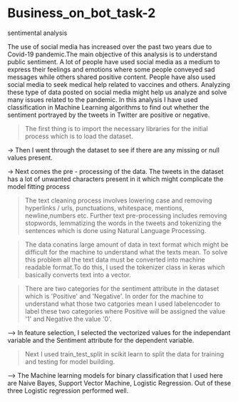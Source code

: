 # Business_on_bot_task-2
sentimental analysis

The use of social media has increased over the past two years due to Covid-19 pandemic.The main objective of this analysis is to understand public sentiment. A lot of people have used social media as a medium to express their feelings and emotions where some people conveyed sad messages while others shared positive content. People have also used social media to seek medical help related to vaccines and others. Analyzing these type of data posted on social media might help us analyze and solve many issues related to the pandemic. In this analysis I have used classification in Machine Learning algorithms to find out whether the sentiment portrayed by the tweets in Twitter are positive or negative.

> The first thing is to import the necessary libraries for the initial process which is to load the dataset.

-> Then I went through the dataset to see if there are any missing or null values present.

-> Next comes the pre - processing of the data. The tweets in the dataset has a lot of unwanted characters present in it which might complicate the model fitting process

>The text cleaning process involves lowering case and removing hyperlinks / urls, punctuations, whitespace, mentions, newline,numbers etc. Further text pre-processing includes removing stopwords, lemmatizing the words in the tweets and tokenizing the sentences which is done using Natural Language Processing.

>The data conatins large amount of data in text format which might be difficult for the machine to understand what the texts mean. To solve this problem all the text data must be converted into machine readable format.To do this, I used the tokenizer class in keras which basically converts text into a vector.

> There are two categories for the sentiment attribute in the dataset which is 'Positive' and 'Negative'. In order for the machine to understand what those two catgories mean I used labelencoder to label these two categories where Positive will be assigned the value '1' and Negative the value '0'.

--> In feature selection, I selected the vectorized values for the independant variable and the Sentiment attribute for the dependent variable.

> Next I used train_test_split in scikit learn to split the data for training and testing for model building.

--> The Machine learning models for binary classification that I used here are Naive Bayes, Support Vector Machine, Logistic Regression. Out of these three Logistic regression performed well.
